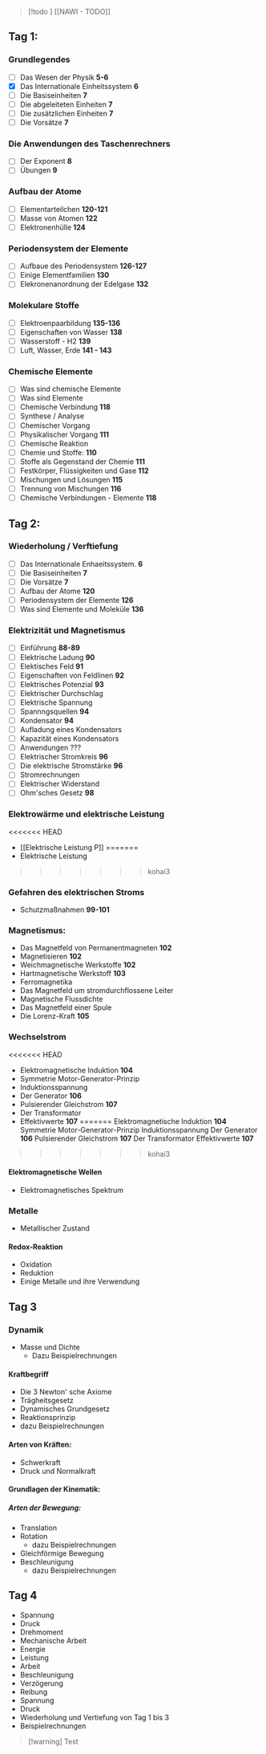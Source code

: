 >[!todo ] [[NAWI - TODO]]
## Tag 1:
### Grundlegendes
- [ ] Das Wesen der Physik **5-6**
- [x] Das Internationale Einheitssystem **6**
- [ ] Die Basiseinheiten **7**
- [ ] Die abgeleiteten Einheiten **7**
- [ ] Die zusätzlichen Einheiten **7**
- [ ] Die Vorsätze **7**

### Die Anwendungen des Taschenrechners
- [ ] Der Exponent **8**
- [ ] Übungen **9**

### Aufbau der Atome
- [ ] Elementarteilchen **120-121**
- [ ] Masse von Atomen **122**
- [ ] Elektronenhülle **124**

### Periodensystem der Elemente
- [ ] Aufbaue des Periodensystem **126-127**
- [ ] Einige Elementfamilien **130**
- [ ] Elekronenanordnung der Edelgase **132**

### Molekulare Stoffe
- [ ] Elektroenpaarbildung **135-136**
- [ ] Eigenschaften von Wasser **138**
- [ ] Wasserstoff - H2 **139**
- [ ] Luft, Wasser, Erde **141 - 143**

### Chemische Elemente 
- [ ] Was sind chemische Elemente
- [ ] Was sind Elemente
- [ ] Chemische Verbindung **118**
- [ ] Synthese / Analyse
- [ ] Chemischer Vorgang
- [ ] Physikalischer Vorgang **111**
- [ ] Chemische Reaktion
- [ ] Chemie und Stoffe: **110**
- [ ] Stoffe als Gegenstand der Chemie **111**
- [ ] Festkörper, Flüssigkeiten und Gase **112**
- [ ] Mischungen und Lösungen **115**
- [ ] Trennung von Mischungen **116**
- [ ] Chemische Verbindungen - Elemente **118**

## Tag 2:

### Wiederholung / Verftiefung
- [ ] Das Internationale Enhaeitssystem. **6**
- [ ] Die Basiseinheiten **7**
- [ ] Die Vorsätze **7**
- [ ] Aufbau der Atome **120**
- [ ] Periodensystem der Elemente **126**
- [ ] Was sind Elemente und Moleküle **136**

### Elektrizität und Magnetismus
- [ ] Einführung **88-89**
- [ ] Elektrische Ladung **90**
- [ ] Elektisches Feld **91**
- [ ] Eigenschaften von Feldlinen **92**
- [ ] Elektrisches Potenzial **93**
- [ ] Elektrischer Durchschlag
- [ ] Elektrische Spannung
- [ ] Spannngsquellen **94**
- [ ] Kondensator **94**
- [ ] Aufladung eines Kondensators 
- [ ] Kapazität eines Kondensators 
- [ ] Anwendungen ???
- [ ] Elektrischer Stromkreis **96**
- [ ] Die elektrische Stromstärke **96**
- [ ] Stromrechnungen
- [ ] Elektrischer Widerstand
- [ ] Ohm'sches Gesetz **98**

### Elektrowärme und elektrische Leistung 
<<<<<<< HEAD
- [[Elektrische Leistung P]]
=======
- Elektrische Leistung
>>>>>>> kohai3

### Gefahren des elektrischen Stroms
- Schutzmaßnahmen **99-101**

### Magnetismus: 
- Das Magnetfeld von Permanentmagneten **102**
- Magnetisieren **102**
- Weichmagnetische Werkstoffe **102**
- Hartmagnetische Werkstoff **103**
- Ferromagnetika
- Das Magnetfeld um stromdurchflossene Leiter
- Magnetische Flussdichte
- Das Magnetfeld einer Spule
- Die Lorenz-Kraft **105**

### Wechselstrom 
<<<<<<< HEAD
- Elektromagnetische Induktion **104**
- Symmetrie Motor-Generator-Prinzip
- Induktionsspannung
- Der Generator **106**
- Pulsierender Gleichstrom **107**
- Der Transformator
- Effektivwerte **107**
=======
Elektromagnetische Induktion **104**
Symmetrie Motor-Generator-Prinzip
Induktionsspannung
Der Generator **106**
Pulsierender Gleichstrom **107**
Der Transformator
Effektivwerte **107**
>>>>>>> kohai3

#### Elektromagnetische Wellen
- Elektromagnetisches Spektrum

### Metalle
- Metallischer Zustand
#### Redox-Reaktion
- Oxidation
- Reduktion
- Einige Metalle und ihre Verwendung

## Tag 3
### Dynamik
- Masse und Dichte
	- Dazu Beispielrechnungen
 
#### Kraftbegriff
- Die 3 Newton' sche Axiome
- Trägheitsgesetz
- Dynamisches Grundgesetz
- Reaktionsprinzip
- dazu Beispielrechnungen
#### Arten von Kräften:
- Schwerkraft
- Druck und Normalkraft
#### Grundlagen der Kinematik:
##### Arten der Bewegung:
- Translation
- Rotation
	- dazu Beispielrechnungen
- Gleichförmige Bewegung
- Beschleunigung
	- dazu Beispielrechnungen

## Tag 4
- Spannung
- Druck
- Drehmoment
- Mechanische Arbeit
- Energie
- Leistung
- Arbeit
- Beschleunigung
- Verzögerung
- Reibung
- Spannung
- Druck
- Wiederholung und Vertiefung von Tag 1 bis 3
- Beispielrechnungen

> [!warning] Test



